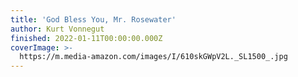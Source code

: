 ```yaml
---
title: 'God Bless You, Mr. Rosewater'
author: Kurt Vonnegut
finished: 2022-01-11T00:00:00.000Z
coverImage: >-
  https://m.media-amazon.com/images/I/610skGWpV2L._SL1500_.jpg
---
```

